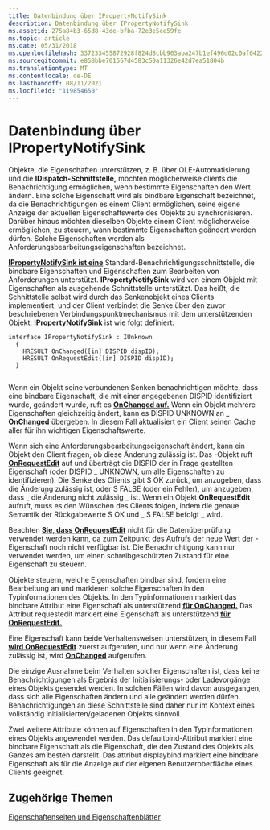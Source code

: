 ```yaml
---
title: Datenbindung über IPropertyNotifySink
description: Datenbindung über IPropertyNotifySink
ms.assetid: 275a84b3-65d8-43de-bfba-72e3e5ee59fe
ms.topic: article
ms.date: 05/31/2018
ms.openlocfilehash: 337233455872928f824d8cbb903aba247b1ef496d02c0af04223361731fe3663
ms.sourcegitcommit: e858bbe701567d4583c50a11326e42d7ea51804b
ms.translationtype: MT
ms.contentlocale: de-DE
ms.lasthandoff: 08/11/2021
ms.locfileid: "119854650"
---
```

# <a name="data-binding-through-ipropertynotifysink"></a>Datenbindung über IPropertyNotifySink

Objekte, die Eigenschaften unterstützen, z. B. über OLE-Automatisierung und die **IDispatch-Schnittstelle,** möchten möglicherweise clients die Benachrichtigung ermöglichen, wenn bestimmte Eigenschaften den Wert ändern. Eine solche Eigenschaft wird als bindbare Eigenschaft bezeichnet, da die Benachrichtigungen es einem Client ermöglichen, seine eigene Anzeige der aktuellen Eigenschaftswerte des Objekts zu synchronisieren. Darüber hinaus möchten dieselben Objekte einem Client möglicherweise ermöglichen, zu steuern, wann bestimmte Eigenschaften geändert werden dürfen. Solche Eigenschaften werden als Anforderungsbearbeitungseigenschaften bezeichnet.

[**IPropertyNotifySink ist eine**](/windows/desktop/api/OCIdl/nn-ocidl-ipropertynotifysink) Standard-Benachrichtigungsschnittstelle, die bindbare Eigenschaften und Eigenschaften zum Bearbeiten von Anforderungen unterstützt. **IPropertyNotifySink** wird von einem Objekt mit Eigenschaften als ausgehende Schnittstelle unterstützt. Das heißt, die Schnittstelle selbst wird durch das Senkenobjekt eines Clients implementiert, und der Client verbindet die Senke über den zuvor beschriebenen Verbindungspunktmechanismus mit dem unterstützenden Objekt. **IPropertyNotifySink** ist wie folgt definiert:

``` syntax
interface IPropertyNotifySink : IUnknown 
  { 
    HRESULT OnChanged([in] DISPID dispID); 
    HRESULT OnRequestEdit([in] DISPID dispID); 
  } 
 
```

Wenn ein Objekt seine verbundenen Senken benachrichtigen möchte, dass eine bindbare Eigenschaft, die mit einer angegebenen DISPID identifiziert wurde, geändert wurde, ruft es [**OnChanged auf.**](/windows/desktop/api/OCIdl/nf-ocidl-ipropertynotifysink-onchanged) Wenn ein Objekt mehrere Eigenschaften gleichzeitig ändert, kann es DISPID UNKNOWN an \_ **OnChanged** übergeben. In diesem Fall aktualisiert ein Client seinen Cache aller für ihn wichtigen Eigenschaftswerte.

Wenn sich eine Anforderungsbearbeitungseigenschaft ändert, kann ein Objekt den Client fragen, ob diese Änderung zulässig ist. Das -Objekt ruft [**OnRequestEdit**](/windows/desktop/api/OCIdl/nf-ocidl-ipropertynotifysink-onrequestedit) auf und überträgt die DISPID der in Frage gestellten Eigenschaft (oder DISPID \_ UNKNOWN, um alle Eigenschaften zu identifizieren). Die Senke des Clients gibt S OK zurück, um anzugeben, dass die Änderung zulässig ist, oder S FALSE (oder ein Fehler), um anzugeben, dass \_ die Änderung nicht zulässig \_ ist. Wenn ein Objekt **OnRequestEdit** aufruft, muss es den Wünschen des Clients folgen, indem die genaue Semantik der Rückgabewerte S OK und \_ S FALSE befolgt \_ wird.

Beachten [**Sie, dass OnRequestEdit**](/windows/desktop/api/OCIdl/nf-ocidl-ipropertynotifysink-onrequestedit) nicht für die Datenüberprüfung verwendet werden kann, da zum Zeitpunkt des Aufrufs der neue Wert der -Eigenschaft noch nicht verfügbar ist. Die Benachrichtigung kann nur verwendet werden, um einen schreibgeschützten Zustand für eine Eigenschaft zu steuern.

Objekte steuern, welche Eigenschaften bindbar sind, fordern eine Bearbeitung an und markieren solche Eigenschaften in den Typinformationen des Objekts. In den Typinformationen markiert das bindbare Attribut eine Eigenschaft als unterstützend [**für OnChanged.**](/windows/desktop/api/OCIdl/nf-ocidl-ipropertynotifysink-onchanged) Das Attribut requestedit markiert eine Eigenschaft als unterstützend [**für OnRequestEdit.**](/windows/desktop/api/OCIdl/nf-ocidl-ipropertynotifysink-onrequestedit)

Eine Eigenschaft kann beide Verhaltensweisen unterstützen, in diesem Fall [**wird OnRequestEdit**](/windows/desktop/api/OCIdl/nf-ocidl-ipropertynotifysink-onrequestedit) zuerst aufgerufen, und nur wenn eine Änderung zulässig ist, wird [**OnChanged**](/windows/desktop/api/OCIdl/nf-ocidl-ipropertynotifysink-onchanged) aufgerufen.

Die einzige Ausnahme beim Verhalten solcher Eigenschaften ist, dass keine Benachrichtigungen als Ergebnis der Initialisierungs- oder Ladevorgänge eines Objekts gesendet werden. In solchen Fällen wird davon ausgegangen, dass sich alle Eigenschaften ändern und alle geändert werden dürfen. Benachrichtigungen an diese Schnittstelle sind daher nur im Kontext eines vollständig initialisierten/geladenen Objekts sinnvoll.

Zwei weitere Attribute können auf Eigenschaften in den Typinformationen eines Objekts angewendet werden. Das defaultbind-Attribut markiert eine bindbare Eigenschaft als die Eigenschaft, die den Zustand des Objekts als Ganzes am besten darstellt. Das attribut displaybind markiert eine bindbare Eigenschaft als für die Anzeige auf der eigenen Benutzeroberfläche eines Clients geeignet.

## <a name="related-topics"></a>Zugehörige Themen

<dl> <dt>

[Eigenschaftenseiten und Eigenschaftenblätter](property-pages-and-property-sheets.md)
</dt> </dl>

 

 




